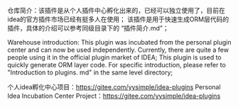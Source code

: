 仓库简介：该插件是从个人插件中心孵化出来的，已经可以独立使用了，目前在idea的官方插件市场已经有挺多人在使用；
该插件是用于快速生成ORM层代码的插件，具体的介绍可以参考同级目录下的 “插件简介.md”；

Warehouse introduction: This plugin was incubated from the personal plugin center and can now be used independently. Currently, there are quite a few people using it in the official plugin market of IDEA;
This plugin is used to quickly generate ORM layer code. For specific introduction, please refer to "Introduction to plugins. md" in the same level directory;

个人idea孵化中心项目：https://gitee.com/yysimple/idea-plugins
Personal Idea Incubation Center Project：https://gitee.com/yysimple/idea-plugins